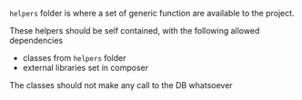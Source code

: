 `helpers` folder is where a set of generic function are available to the project.

These helpers should be self contained, with the following allowed dependencies
- classes from `helpers` folder
- external libraries set in composer

The classes should not make any call to the DB whatsoever